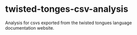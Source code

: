 # twisted-tonges-csv-analysis
Analysis for csvs exported from the twisted tongues language documentation website.
